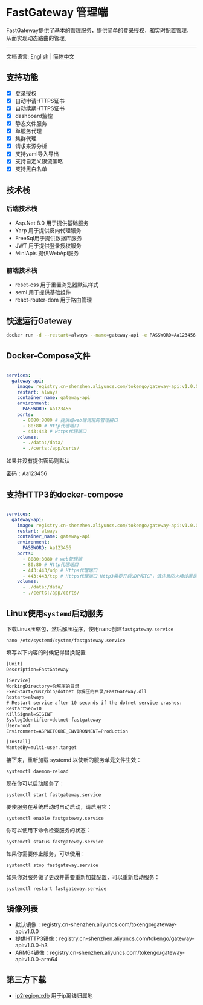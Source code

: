 # FastGateway 管理端

FastGateway提供了基本的管理服务，提供简单的登录授权，和实时配置管理，从而实现动态路由的管理。

-----
文档语言: [English](README.md) | [简体中文](README.zh-cn.md)

## 支持功能

- [x] 登录授权
- [x] 自动申请HTTPS证书
- [x] 自动续期HTTPS证书
- [x] dashboard监控
- [x] 静态文件服务
- [x] 单服务代理
- [x] 集群代理
- [x] 请求来源分析
- [x] 支持yaml导入导出
- [x] 支持自定义限流策略
- [x] 支持黑白名单

## 技术栈

### 后端技术栈

- Asp.Net 8.0 用于提供基础服务
- Yarp 用于提供反向代理服务
- FreeSql用于提供数据库服务
- JWT 用于提供登录授权服务
- MiniApis 提供WebApi服务

### 前端技术栈

- reset-css 用于重置浏览器默认样式
- semi 用于提供基础组件
- react-router-dom 用于路由管理

## 快速运行Gateway

```bash
docker run -d --restart=always --name=gateway-api -e PASSWORD=Aa123456 -p 8080:8080 -p 80:80 -p 443:443 -v $(pwd)/data:/data/ registry.cn-shenzhen.aliyuncs.com/tokengo/gateway-api:v1.0.0
```

## Docker-Compose文件

```yml

services:
  gateway-api:
    image: registry.cn-shenzhen.aliyuncs.com/tokengo/gateway-api:v1.0.0
    restart: always
    container_name: gateway-api
    environment:
      PASSWORD: Aa123456
    ports:
      - 8080:8080 # 提供给web端调用的管理接口
      - 80:80 # Http代理端口
      - 443:443 # Https代理端口
    volumes:
      - ./data:/data/
      - ./certs:/app/certs/
```

如果并没有提供密码则默认

密码：Aa123456

## 支持HTTP3的docker-compose

```yml

services:
  gateway-api:
    image: registry.cn-shenzhen.aliyuncs.com/tokengo/gateway-api:v1.0.0-h3
    restart: always
    container_name: gateway-api
    environment:
      PASSWORD: Aa123456
    ports:
      - 8080:8080 # web管理端
      - 80:80 # Http代理端口
      - 443:443/udp # Https代理端口
      - 443:443/tcp # Https代理端口 Http3需要开启UDP和TCP，请注意防火墙设置是否允许
    volumes:
      - ./data:/data/
      - ./certs:/app/certs/
```

## Linux使用`systemd`启动服务

下载Linux压缩包，然后解压程序，使用nano创建`fastgateway.service`

```shell
nano /etc/systemd/system/fastgateway.service
```

填写以下内容的时候记得替换配置

```tex
[Unit]
Description=FastGateway

[Service]
WorkingDirectory=你解压的目录
ExecStart=/usr/bin/dotnet 你解压的目录/FastGateway.dll
Restart=always
# Restart service after 10 seconds if the dotnet service crashes:
RestartSec=10
KillSignal=SIGINT
SyslogIdentifier=dotnet-fastgateway
User=root
Environment=ASPNETCORE_ENVIRONMENT=Production

[Install]
WantedBy=multi-user.target
```

接下来，重新加载 systemd 以使新的服务单元文件生效：

```shell
systemctl daemon-reload
```

现在你可以启动服务了：

```shell
systemctl start fastgateway.service
```

要使服务在系统启动时自动启动，请启用它：

```shell
systemctl enable fastgateway.service
```

你可以使用下命令检查服务的状态：

```shell
systemctl status fastgateway.service
```

如果你需要停止服务，可以使用：

```shell
systemctl stop fastgateway.service
```

如果你对服务做了更改并需要重新加载配置，可以重新启动服务：

```shell
systemctl restart fastgateway.service
```

## 镜像列表

- 默认镜像：registry.cn-shenzhen.aliyuncs.com/tokengo/gateway-api:v1.0.0
- 提供HTTP3镜像：registry.cn-shenzhen.aliyuncs.com/tokengo/gateway-api:v1.0.0-h3
- ARM64镜像：registry.cn-shenzhen.aliyuncs.com/tokengo/gateway-api:v1.0.0-arm64

## 第三方下载

- [ip2region.xdb](https://tokenfile.oss-cn-beijing.aliyuncs.com/ip2region.xdb) 用于ip离线归属地
